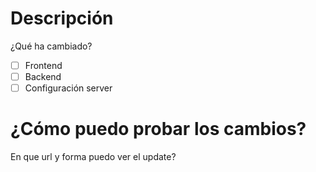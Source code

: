 # Descripción
¿Qué ha cambiado?

- [ ] Frontend
- [ ] Backend
- [ ] Configuración server

# ¿Cómo puedo probar los cambios?
En que url y forma puedo ver el update?
